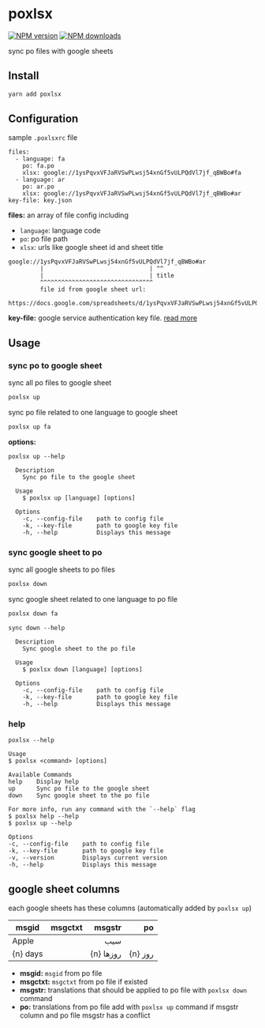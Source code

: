 # poxlsx

[![NPM version](https://badgen.net/npm/v/poxlsx)](https://npmjs.com/package/poxlsx)
[![NPM downloads](https://badgen.net/npm/dm/poxlsx)](https://npmjs.com/package/poxlsx)

sync po files with google sheets

## Install

```bash
yarn add poxlsx
```

## Configuration

sample `.poxlsxrc` file

```
files:
  - language: fa
    po: fa.po
    xlsx: google://1ysPqvxVFJaRVSwPLwsj54xnGf5vULPQdVl7jf_qBWBo#fa
  - language: ar
    po: ar.po
    xlsx: google://1ysPqvxVFJaRVSwPLwsj54xnGf5vULPQdVl7jf_qBWBo#ar
key-file: key.json

```

**files:** an array of file config including

- `language`: language code
- `po`: po file path
- `xlsx`: urls like google sheet id and sheet title

```
google://1ysPqvxVFJaRVSwPLwsj54xnGf5vULPQdVl7jf_qBWBo#ar
         |                              | ^^
         |                              | title
         ^^^^^^^^^^^^^^^^^^^^^^^^^^^^^^^^
         file id from google sheet url:
         https://docs.google.com/spreadsheets/d/1ysPqvxVFJaRVSwPLwsj54xnGf5vULPQdVl7jf_qBWBo/edit
```

**key-file:** google service authentication key file. [read more][key]

## Usage

### sync po to google sheet

sync all po files to google sheet

```bash
poxlsx up
```

sync po file related to one language to google sheet

```bash
poxlsx up fa
```

**options:**

```
poxlsx up --help

  Description
    Sync po file to the google sheet

  Usage
    $ poxlsx up [language] [options]

  Options
    -c, --config-file    path to config file
    -k, --key-file       path to google key file
    -h, --help           Displays this message

```

### sync google sheet to po

sync all google sheets to po files

```bash
poxlsx down
```

sync google sheet related to one language to po file

```bash
poxlsx down fa
```

```
sync down --help

  Description
    Sync google sheet to the po file

  Usage
    $ poxlsx down [language] [options]

  Options
    -c, --config-file    path to config file
    -k, --key-file       path to google key file
    -h, --help           Displays this message

```

### help

```
poxlsx --help

Usage
$ poxlsx <command> [options]

Available Commands
help    Display help
up      Sync po file to the google sheet
down    Sync google sheet to the po file

For more info, run any command with the `--help` flag
$ poxlsx help --help
$ poxlsx up --help

Options
-c, --config-file    path to config file
-k, --key-file       path to google key file
-v, --version        Displays current version
-h, --help           Displays this message

```

## google sheet columns

each google sheets has these columns (automatically added by `poxlsx up`)

| msgid    | msgctxt |    msgstr |      po |
| -------- | ------- | --------: | ------: |
| Apple    |         |       سیب |         |
| {n} days |         | {n} روزها | {n} روز |

- **msgid:** `msgid` from po file
- **msgctxt:** `msgctxt` from po file if existed
- **msgstr:** translations that should be applied to po file with `poxlsx down` command
- **po:** translations from po file add with `poxlsx up` command if msgstr column and po file msgstr has a conflict

[key]: https://theoephraim.github.io/node-google-spreadsheet/#/getting-started/authentication?id=service-account
